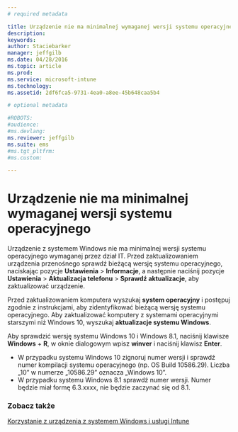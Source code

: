 ```yaml
---
# required metadata

title: Urządzenie nie ma minimalnej wymaganej wersji systemu operacyjnego | Microsoft Intune
description:
keywords:
author: Staciebarker
manager: jeffgilb
ms.date: 04/28/2016
ms.topic: article
ms.prod:
ms.service: microsoft-intune
ms.technology:
ms.assetid: 2df6fca5-9731-4ea0-a8ee-45b648caa5b4

# optional metadata

#ROBOTS:
#audience:
#ms.devlang:
ms.reviewer: jeffgilb
ms.suite: ems
#ms.tgt_pltfrm:
#ms.custom:

---
```



# Urządzenie nie ma minimalnej wymaganej wersji systemu operacyjnego

Urządzenie z systemem Windows nie ma minimalnej wersji systemu operacyjnego wymaganej przez dział IT. Przed zaktualizowaniem urządzenia przenośnego sprawdź bieżącą wersję systemu operacyjnego, naciskając pozycje **Ustawienia** &gt; **Informacje**, a następnie naciśnij pozycje **Ustawienia** &gt; **Aktualizacja telefonu** &gt; **Sprawdź aktualizacje**, aby zaktualizować urządzenie.

Przed zaktualizowaniem komputera wyszukaj **system operacyjny** i postępuj zgodnie z instrukcjami, aby zidentyfikować bieżącą wersję systemu operacyjnego. Aby zaktualizować komputery z systemami operacyjnymi starszymi niż Windows 10, wyszukaj **aktualizacje systemu Windows**.

Aby sprawdzić wersję systemu Windows 10 i Windows 8.1, naciśnij klawisze **Windows** + **R**, w oknie dialogowym wpisz **winver** i naciśnij klawisz **Enter**.

- W przypadku systemu Windows 10 zignoruj numer wersji i sprawdź numer kompilacji systemu operacyjnego (np. OS Build 10586.29). Liczba „10” w numerze „10586.29” oznacza „Windows 10”.
- W przypadku systemu Windows 8.1 sprawdź numer wersji. Numer będzie miał formę 6.3.xxxx, nie będzie zaczynać się od 8.1.

### Zobacz także
[Korzystanie z urządzenia z systemem Windows i usługi Intune](using-your-windows-device-with-intune.md)

<!--HONumber=May16_HO1-->


